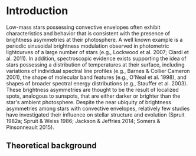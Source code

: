 # Introduction

Low-mass stars possessing convective envelopes often exhibit characteristics and behavior that is consistent with the presence of brightness asymmetries at their photosphere. A well known example is a periodic sinusoidal brightness modulation observed in photometric lightcurves of a large number of stars (e.g., Lockwood et al. 2007; Ciardi et al. 2011). In addition, spectroscopic evidence exists supporting the idea of stars possessing a distribution of temperatures at their surface, including variations of individual spectral line profiles (e.g., Barnes & Collier Cameron 2001), the shape of molecular band features (e.g., O'Neal et al. 1998), and shapes of broader spectral energy distributions (e.g., Stauffer et al. 2003). These brightness asymmetries are thought to be the result of localized spots, analogous to sunspots, that are either darker or brighter than the star's ambient photosphere. Despite the near ubiquity of brightness asymmetries among stars with convective envelopes, relatively few studies have investigated their influence on stellar structure and evolution (Spruit 1982a; Spruit & Weiss 1986; Jackson & Jeffries 2014; Somers & Pinsonneault 2015).

## Theoretical background
